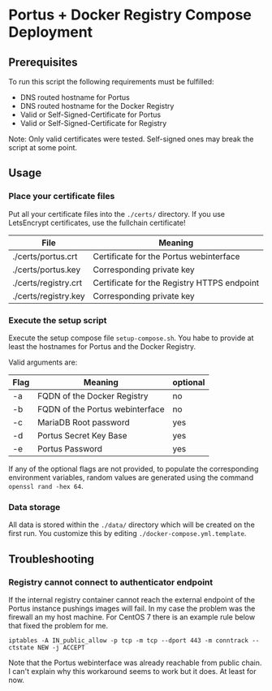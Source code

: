 # Portus + Docker Registry Compose Deployment

## Prerequisites

To run this script the following requirements must be fulfilled:
- DNS routed hostname for Portus
- DNS routed hostname for the Docker Registry
- Valid or Self-Signed-Certificate for Portus
- Valid or Self-Signed-Certificate for Registry

Note: Only valid certificates were tested. Self-signed ones may break the script at some point.

## Usage

### Place your certificate files

Put all your certificate files into the `./certs/` directory.
If you use LetsEncrypt certificates, use the fullchain certificate!

|      File          |   Meaning                                   |
|--------------------|---------------------------------------------|
|./certs/portus.crt  | Certificate for the Portus webinterface     |
|./certs/portus.key  | Corresponding private key                   |
|./certs/registry.crt| Certificate for the Registry HTTPS endpoint |
|./certs/registry.key| Corresponding private key                   |

### Execute the setup script

Execute the setup compose file `setup-compose.sh`. You habe to provide at least the hostnames for Portus and the Docker Registry.

Valid arguments are:

|Flag| Meaning                         |optional|
|----|---------------------------------|--------|
| -a | FQDN of the Docker Registry     | no     |
| -b | FQDN of the Portus webinterface | no     |
| -c | MariaDB Root password           | yes    |
| -d | Portus Secret Key Base          | yes    |
| -e | Portus Password                 | yes    |

If any of the optional flags are not provided, to populate the corresponding environment variables, random values are generated using the command `openssl rand -hex 64`.

### Data storage
All data is stored within the `./data/` directory which will be created on the first run. You customize this by editing `./docker-compose.yml.template`.

## Troubleshooting

### Registry cannot connect to authenticator endpoint

If the internal registry container cannot reach the external endpoint of the Portus instance pushings images will fail.
In my case the problem was the firewall an my host machine. For CentOS 7 there is an example rule below that fixed the problem for me.

```
iptables -A IN_public_allow -p tcp -m tcp --dport 443 -m conntrack --ctstate NEW -j ACCEPT
```

Note that the Portus webinterface was already reachable from public chain. I can't explain why this workaround seems to work but it does. At least for now.
